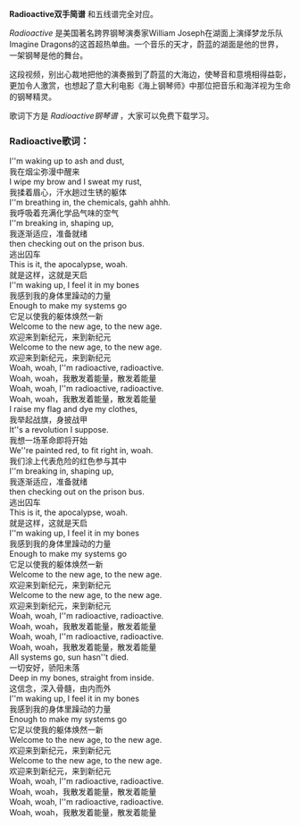 

**Radioactive双手简谱** 和五线谱完全对应。

_Radioactive_ 是美国著名跨界钢琴演奏家William Joseph在湖面上演绎梦龙乐队Imagine
Dragons的这首超热单曲。一个音乐的天才，蔚蓝的湖面是他的世界，一架钢琴是他的舞台。

这段视频，别出心裁地把他的演奏搬到了蔚蓝的大海边，使琴音和意境相得益彰，更加令人激赏，也想起了意大利电影《海上钢琴师》中那位把音乐和海洋视为生命的钢琴精灵。

歌词下方是 _Radioactive钢琴谱_ ，大家可以免费下载学习。

### Radioactive歌词：

I''m waking up to ash and dust,  
我在烟尘弥漫中醒来  
I wipe my brow and I sweat my rust,  
我揉着眉心，汗水趟过生锈的躯体  
I''m breathing in, the chemicals, gahh ahhh.  
我呼吸着充满化学品气味的空气  
I''m breaking in, shaping up,  
我逐渐适应，准备就绪  
then checking out on the prison bus.  
逃出囚车  
This is it, the apocalypse, woah.  
就是这样，这就是天启  
I''m waking up, I feel it in my bones  
我感到我的身体里躁动的力量  
Enough to make my systems go  
它足以使我的躯体焕然一新  
Welcome to the new age, to the new age.  
欢迎来到新纪元，来到新纪元  
Welcome to the new age, to the new age.  
欢迎来到新纪元，来到新纪元  
Woah, woah, I''m radioactive, radioactive.  
Woah, woah，我散发着能量，散发着能量  
Woah, woah, I''m radioactive, radioactive.  
Woah, woah，我散发着能量，散发着能量  
I raise my flag and dye my clothes,  
我举起战旗，身披战甲  
It''s a revolution I suppose.  
我想一场革命即将开始  
We''re painted red, to fit right in, woah.  
我们涂上代表危险的红色参与其中  
I''m breaking in, shaping up,  
我逐渐适应，准备就绪  
then checking out on the prison bus.  
逃出囚车  
This is it, the apocalypse, woah.  
就是这样，这就是天启  
I''m waking up, I feel it in my bones  
我感到我的身体里躁动的力量  
Enough to make my systems go  
它足以使我的躯体焕然一新  
Welcome to the new age, to the new age.  
欢迎来到新纪元，来到新纪元  
Welcome to the new age, to the new age.  
欢迎来到新纪元，来到新纪元  
Woah, woah, I''m radioactive, radioactive.  
Woah, woah，我散发着能量，散发着能量  
Woah, woah, I''m radioactive, radioactive.  
Woah, woah，我散发着能量，散发着能量  
All systems go, sun hasn''t died.  
一切安好，骄阳未落  
Deep in my bones, straight from inside.  
这信念，深入骨髓，由内而外  
I''m waking up, I feel it in my bones  
我感到我的身体里躁动的力量  
Enough to make my systems go  
它足以使我的躯体焕然一新  
Welcome to the new age, to the new age.  
欢迎来到新纪元，来到新纪元  
Welcome to the new age, to the new age.  
欢迎来到新纪元，来到新纪元  
Woah, woah, I''m radioactive, radioactive.  
Woah, woah，我散发着能量，散发着能量  
Woah, woah, I''m radioactive, radioactive.  
Woah, woah，我散发着能量，散发着能量

